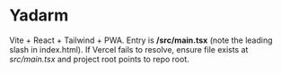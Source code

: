 # Yadarm
Vite + React + Tailwind + PWA. Entry is **/src/main.tsx** (note the leading slash in index.html).
If Vercel fails to resolve, ensure file exists at *src/main.tsx* and project root points to repo root.